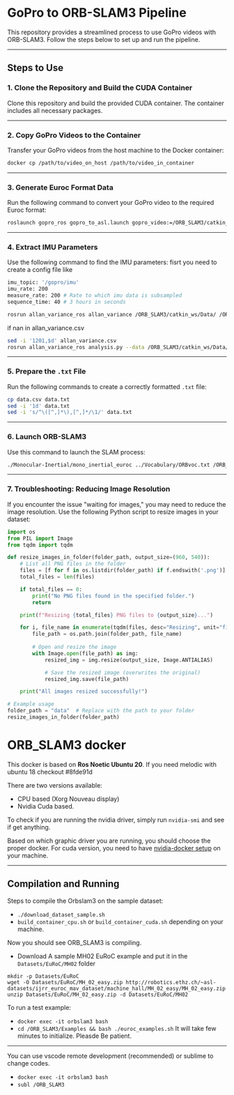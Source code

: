 # GoPro to ORB-SLAM3 Pipeline

This repository provides a streamlined process to use GoPro videos with ORB-SLAM3. Follow the steps below to set up and run the pipeline.

---

## Steps to Use

### 1. Clone the Repository and Build the CUDA Container
Clone this repository and build the provided CUDA container. The container includes all necessary packages.

---

### 2. Copy GoPro Videos to the Container
Transfer your GoPro videos from the host machine to the Docker container:

```bash
docker cp /path/to/video_on_host /path/to/video_in_container
```

---

### 3. Generate Euroc Format Data
Run the following command to convert your GoPro video to the required Euroc format:

```bash
roslaunch gopro_ros gopro_to_asl.launch gopro_video:=/ORB_SLAM3/catkin_ws/Data/GX010024.MP4 rosbag:=/ORB_SLAM3/catkin_ws/Data/GX010024.bag asl_dir:=/ORB_SLAM3/catkin_ws/Data/GX010024/
```

---

### 4. Extract IMU Parameters
Use the following command to find the IMU parameters:
fisrt you need to create a config file like 
```bash
imu_topic: '/gopro/imu'
imu_rate: 200
measure_rate: 200 # Rate to which imu data is subsampled
sequence_time: 40 # 3 hours in seconds
```
```bash
rosrun allan_variance_ros allan_variance /ORB_SLAM3/catkin_ws/Data/ /ORB_SLAM3/catkin_ws/Data/imu_config.yaml
```
if nan in allan_variance.csv

```bash
sed -i '1201,$d' allan_variance.csv
rosrun allan_variance_ros analysis.py --data /ORB_SLAM3/catkin_ws/Data/allan_variance.csv

```
---

### 5. Prepare the `.txt` File
Run the following commands to create a correctly formatted `.txt` file:

```bash
cp data.csv data.txt
sed -i '1d' data.txt
sed -i 's/^\([^,]*\),[^,]*/\1/' data.txt
```

---

### 6. Launch ORB-SLAM3
Use this command to launch the SLAM process:

```bash
./Monocular-Inertial/mono_inertial_euroc ../Vocabulary/ORBvoc.txt /ORB_SLAM3/catkin_ws/config/gopro_fisheye.yaml /ORB_SLAM3/catkin_ws/Data/GOPRO/ /ORB_SLAM3/catkin_ws/Data/GX010024/mav0/cam0/data.txt

```

---

### 7. Troubleshooting: Reducing Image Resolution
If you encounter the issue "waiting for images," you may need to reduce the image resolution. Use the following Python script to resize images in your dataset:

```python
import os
from PIL import Image
from tqdm import tqdm

def resize_images_in_folder(folder_path, output_size=(960, 540)):
    # List all PNG files in the folder
    files = [f for f in os.listdir(folder_path) if f.endswith('.png')]
    total_files = len(files)

    if total_files == 0:
        print("No PNG files found in the specified folder.")
        return

    print(f"Resizing {total_files} PNG files to {output_size}...")

    for i, file_name in enumerate(tqdm(files, desc="Resizing", unit="file")):
        file_path = os.path.join(folder_path, file_name)
        
        # Open and resize the image
        with Image.open(file_path) as img:
            resized_img = img.resize(output_size, Image.ANTIALIAS)

            # Save the resized image (overwrites the original)
            resized_img.save(file_path)

    print("All images resized successfully!")

# Example usage
folder_path = "data"  # Replace with the path to your folder
resize_images_in_folder(folder_path)
```

# ORB_SLAM3 docker

This docker is based on <b>Ros Noetic Ubuntu 20</b>. If you need melodic with ubuntu 18 checkout #8fde91d

There are two versions available:
- CPU based (Xorg Nouveau display)
- Nvidia Cuda based. 

To check if you are running the nvidia driver, simply run `nvidia-smi` and see if get anything.

Based on which graphic driver you are running, you should choose the proper docker. For cuda version, you need to have [nvidia-docker setup](https://docs.nvidia.com/datacenter/cloud-native/container-toolkit/install-guide.html) on your machine.

---

## Compilation and Running

Steps to compile the Orbslam3 on the sample dataset:

- `./download_dataset_sample.sh`
- `build_container_cpu.sh` or `build_container_cuda.sh` depending on your machine.

Now you should see ORB_SLAM3 is compiling. 
- Download A sample MH02 EuRoC example and put it in the `Datasets/EuRoC/MH02` folder
```
mkdir -p Datasets/EuRoC 
wget -O Datasets/EuRoC/MH_02_easy.zip http://robotics.ethz.ch/~asl-datasets/ijrr_euroc_mav_dataset/machine_hall/MH_02_easy/MH_02_easy.zip
unzip Datasets/EuRoC/MH_02_easy.zip -d Datasets/EuRoC/MH02
```
To run a test example:
- `docker exec -it orbslam3 bash`
- `cd /ORB_SLAM3/Examples && bash ./euroc_examples.sh`
It will take few minutes to initialize. Pleasde Be patient.
---

You can use vscode remote development (recommended) or sublime to change codes.
- `docker exec -it orbslam3 bash`
- `subl /ORB_SLAM3`
